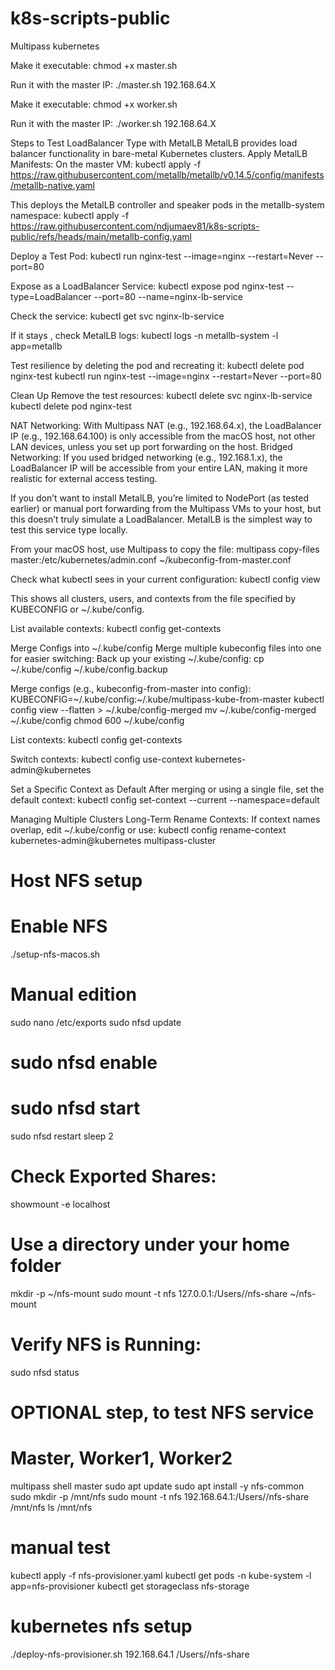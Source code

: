 # k8s-scripts-public
Multipass kubernetes

Make it executable: chmod +x master.sh

Run it with the master IP: ./master.sh 192.168.64.X

Make it executable: chmod +x worker.sh

Run it with the master IP: ./worker.sh 192.168.64.X


Steps to Test LoadBalancer Type with MetalLB
MetalLB provides load balancer functionality in bare-metal Kubernetes clusters.
Apply MetalLB Manifests: On the master VM:
kubectl apply -f https://raw.githubusercontent.com/metallb/metallb/v0.14.5/config/manifests/metallb-native.yaml

This deploys the MetalLB controller and speaker pods in the metallb-system namespace:
kubectl apply -f https://raw.githubusercontent.com/ndjumaev81/k8s-scripts-public/refs/heads/main/metallb-config.yaml

Deploy a Test Pod:
kubectl run nginx-test --image=nginx --restart=Never --port=80

Expose as a LoadBalancer Service:
kubectl expose pod nginx-test --type=LoadBalancer --port=80 --name=nginx-lb-service

Check the service:
kubectl get svc nginx-lb-service

If it stays <pending>, check MetalLB logs:
kubectl logs -n metallb-system -l app=metallb

Test resilience by deleting the pod and recreating it:
kubectl delete pod nginx-test
kubectl run nginx-test --image=nginx --restart=Never --port=80

Clean Up
Remove the test resources:
kubectl delete svc nginx-lb-service
kubectl delete pod nginx-test


NAT Networking: With Multipass NAT (e.g., 192.168.64.x), the LoadBalancer IP (e.g., 192.168.64.100) is only accessible from the macOS host, not other LAN devices, unless you set up port forwarding on the host.
Bridged Networking: If you used bridged networking (e.g., 192.168.1.x), the LoadBalancer IP will be accessible from your entire LAN, making it more realistic for external access testing.

If you don’t want to install MetalLB, you’re limited to NodePort (as tested earlier) or manual port forwarding from the Multipass VMs to your host, but this doesn’t truly simulate a LoadBalancer. MetalLB is the simplest way to test this service type locally.

From your macOS host, use Multipass to copy the file:
multipass copy-files master:/etc/kubernetes/admin.conf ~/kubeconfig-from-master.conf


Check what kubectl sees in your current configuration:
kubectl config view

This shows all clusters, users, and contexts from the file specified by KUBECONFIG or ~/.kube/config.

List available contexts:
kubectl config get-contexts

Merge Configs into ~/.kube/config
Merge multiple kubeconfig files into one for easier switching:
Back up your existing ~/.kube/config:
cp ~/.kube/config ~/.kube/config.backup

Merge configs (e.g., kubeconfig-from-master into config):
KUBECONFIG=~/.kube/config:~/.kube/multipass-kube-from-master kubectl config view --flatten > ~/.kube/config-merged
mv ~/.kube/config-merged ~/.kube/config
chmod 600 ~/.kube/config

List contexts:
kubectl config get-contexts

Switch contexts:
kubectl config use-context kubernetes-admin@kubernetes

Set a Specific Context as Default
After merging or using a single file, set the default context:
kubectl config set-context --current --namespace=default

Managing Multiple Clusters Long-Term
Rename Contexts: If context names overlap, edit ~/.kube/config or use:
kubectl config rename-context kubernetes-admin@kubernetes multipass-cluster

# Host NFS setup
# Enable NFS
./setup-nfs-macos.sh <username>

# Manual edition
sudo nano /etc/exports
sudo nfsd update
# sudo nfsd enable
# sudo nfsd start
sudo nfsd restart
sleep 2
# Check Exported Shares:
showmount -e localhost

# Use a directory under your home folder
mkdir -p ~/nfs-mount
sudo mount -t nfs 127.0.0.1:/Users/<username>/nfs-share ~/nfs-mount

# Verify NFS is Running:
sudo nfsd status

# OPTIONAL step, to test NFS service
# Master, Worker1, Worker2
multipass shell master
sudo apt update
sudo apt install -y nfs-common
sudo mkdir -p /mnt/nfs
sudo mount -t nfs 192.168.64.1:/Users/<username>/nfs-share /mnt/nfs
ls /mnt/nfs


# manual test
kubectl apply -f nfs-provisioner.yaml
kubectl get pods -n kube-system -l app=nfs-provisioner
kubectl get storageclass nfs-storage

# kubernetes nfs setup
./deploy-nfs-provisioner.sh 192.168.64.1 /Users/<username>/nfs-share